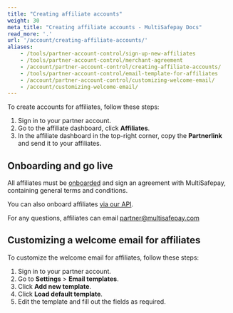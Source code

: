 ```yaml
---
title: "Creating affiliate accounts"
weight: 30
meta_title: "Creating affiliate accounts - MultiSafepay Docs"
read_more: '.'
url: '/account/creating-affiliate-accounts/'
aliases:
    - /tools/partner-account-control/sign-up-new-affiliates
    - /tools/partner-account-control/merchant-agreement
    - /account/partner-account-control/creating-affiliate-accounts/
    - /tools/partner-account-control/email-template-for-affiliates
    - /account/partner-account-control/customizing-welcome-email/
    - /account/customizing-welcome-email/
---
```


To create accounts for affiliates, follow these steps:

1. Sign in to your partner account.
2. Go to the affiliate dashboard, click **Affiliates**. 
3. In the affiliate dashboard in the top-right corner, copy the **Partnerlink** and send it to your affiliates.

## Onboarding and go live
All affiliates must be [onboarded](/getting-started/go-live/) and sign an agreement with MultiSafepay, containing general terms and conditions.

You can also onboard affiliates [via our API](/account/affiliate-onboarding-api/).

For any questions, affiliates can email <partner@multisafepay.com>

## Customizing a welcome email for affiliates

To customize the welcome email for affiliates, follow these steps:

1. Sign in to your partner account.
2. Go to **Settings** > **Email templates**.
3. Click **Add new template**.
4. Click **Load default template**.
5. Edit the template and fill out the fields as required.